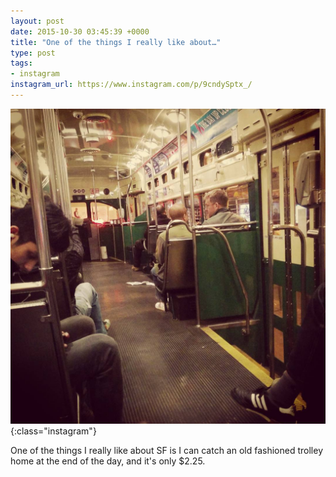 ```yaml
---
layout: post
date: 2015-10-30 03:45:39 +0000
title: "One of the things I really like about…"
type: post
tags:
- instagram
instagram_url: https://www.instagram.com/p/9cndySptx_/
---
```


![Instagram - 9cndySptx_](/img/9cndySptx_.jpg){:class="instagram"}

One of the things I really like about SF is I can catch an old fashioned trolley home at the end of the day, and it's only $2.25.
